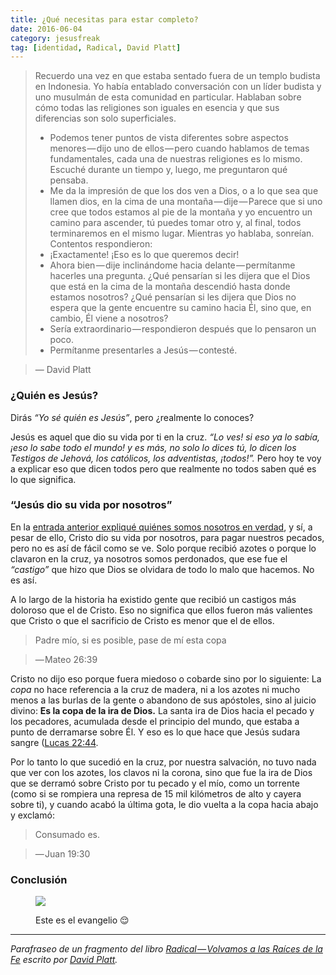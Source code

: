 ```yaml
---
title: ¿Qué necesitas para estar completo?
date: 2016-06-04
category: jesusfreak
tag: [identidad, Radical, David Platt]
---
```


> Recuerdo una vez en que estaba sentado fuera de un templo budista en Indonesia. Yo había entablado conversación con un líder budista y uno musulmán de esta comunidad en particular. Hablaban sobre cómo todas las religiones son iguales en esencia y que sus diferencias son solo superficiales.
>
> - Podemos tener puntos de vista diferentes sobre aspectos menores — dijo uno de ellos — pero cuando hablamos de temas fundamentales, cada una de nuestras religiones es lo mismo.
>   Escuché durante un tiempo y, luego, me preguntaron qué pensaba.
> - Me da la impresión de que los dos ven a Dios, o a lo que sea que llamen dios, en la cima de una montaña — dije — Parece que si uno cree que todos estamos al pie de la montaña y yo encuentro un camino para ascender, tú puedes tomar otro y, al final, todos terminaremos en el mismo lugar.
>   Mientras yo hablaba, sonreían. Contentos respondieron:
> - ¡Exactamente! ¡Eso es lo que queremos decir!
> - Ahora bien — dije inclinándome hacia delante — permítanme hacerles una pregunta. ¿Qué pensarían si les dijera que el Dios que está en la cima de la montaña descendió hasta donde estamos nosotros? ¿Qué pensarían si les dijera que Dios no espera que la gente encuentre su camino hacia Él, sino que, en cambio, Él viene a nosotros?
> - Sería extraordinario — respondieron después que lo pensaron un poco.
> - Permítanme presentarles a Jesús — contesté.

> — David Platt

### ¿Quién es Jesús?

Dirás _“Yo sé quién es Jesús”_, pero ¿realmente lo conoces?

Jesús es aquel que dio su vida por ti en la cruz. _“Lo ves! si eso ya lo sabía, ¡eso lo sabe todo el mundo! y es más, no solo lo dices tú, lo dicen los Testigos de Jehová, los católicos, los adventistas, ¡todos!”._ Pero hoy te voy a explicar eso que dicen todos pero que realmente no todos saben qué es lo que significa.

### “Jesús dio su vida por nosotros”

En la [entrada anterior expliqué quiénes somos nosotros en verdad](https://lavaldi.com/jesusfreak/quienes-somos-nosotros-en-verdad), y sí, a pesar de ello, Cristo dio su vida por nosotros, para pagar nuestros pecados, pero no es así de fácil como se ve. Solo porque recibió azotes o porque lo clavaron en la cruz, ya nosotros somos perdonados, que ese fue el _“castigo”_ que hizo que Dios se olvidara de todo lo malo que hacemos. No es así.

A lo largo de la historia ha existido gente que recibió un castigos más doloroso que el de Cristo. Eso no significa que ellos fueron más valientes que Cristo o que el sacrificio de Cristo es menor que el de ellos.

> Padre mío, si es posible, pase de mí esta copa

> — Mateo 26:39

Cristo no dijo eso porque fuera miedoso o cobarde sino por lo siguiente: La _copa_ no hace referencia a la cruz de madera, ni a los azotes ni mucho menos a las burlas de la gente o abandono de sus apóstoles, sino al juicio divino: **Es la copa de la ira de Dios.** La santa ira de Dios hacia el pecado y los pecadores, acumulada desde el principio del mundo, que estaba a punto de derramarse sobre Él. Y eso es lo que hace que Jesús sudara sangre ([Lucas 22:44](https://www.biblegateway.com/passage/?search=Lucas%2022%3A44&version=RVR1960).

Por lo tanto lo que sucedió en la cruz, por nuestra salvación, no tuvo nada que ver con los azotes, los clavos ni la corona, sino que fue la ira de Dios que se derramó sobre Cristo por tu pecado y el mío, como un torrente (como si se rompiera una represa de 15 mil kilómetros de alto y cayera sobre ti), y cuando acabó la última gota, le dio vuelta a la copa hacia abajo y exclamó:

> Consumado es.

> — Juan 19:30

### Conclusión

<figure>

![](https://cdn-images-1.medium.com/max/800/1*e_MId-DWxdsVr-pWeKpwsg.jpeg)

<figcaption>

Este es el evangelio 😌

</figcaption>

</figure>

---

_Parafraseo de un fragmento del libro_ [_Radical — Volvamos a las Raíces de la Fe_](http://www.radical.net/store/list/?cat=9&item=95 "Radical Book") _escrito por_ [_David Platt_](https://twitter.com/plattdavid "David Platt Twitter")_._
